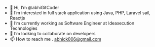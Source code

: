 - 👋 Hi, I’m @abhiGitCoder
- 👀 I’m interested in full stack application using Java, PHP,  Laravel sail, Reactjs
- 🌱 I’m currently working as Software Engineer at Ideaxecution Technologies
- 💞️ I’m looking to collaborate on developers
- 📫 How to reach me . abhick006@gmail.com

<!---
abhiGitCoder/abhiGitCoder is a ✨ special ✨ repository because its `README.md` (this file) appears on your GitHub profile.
You can click the Preview link to take a look at your changes.
--->
